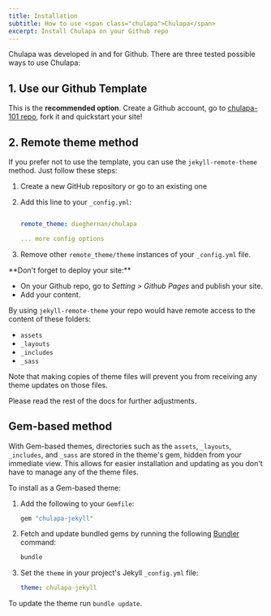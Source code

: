 ```yaml
---
title: Installation
subtitle: How to use <span class="chulapa">Chulapa</span>
excerpt: Install Chulapa on your Github repo
---
```


<span class="chulapa">Chulapa</span> was developed in and for Github.
There are three tested possible ways to use <span class="chulapa">Chulapa</span>:

## 1. Use our Github Template <i class="fa-solid fa-thumbs-up fa-xs"></i>

This is the **recommended option**.
Create a Github account, go to [chulapa-101 repo](https://github.com/dieghernan/chulapa-101), fork it and quickstart your site!

## 2. Remote theme method

If you prefer not to use the template, you can use the `jekyll-remote-theme` method.
Just follow these steps:

1.   Create a new GitHub repository or go to an existing one
2.  Add this line to your `_config.yml`:

    ``` yaml

    remote_theme: dieghernan/chulapa

    ... more config options
    ```
3. Remove other `remote_theme/theme` instances of your `_config.yml` file.

<div class="alert alert-warning p-3 mx-2" markdown="1">
**Don't forget to deploy your site:**

-   On your Github repo, go to *Setting \> Github Pages* and publish your site.
-   Add your content.
</div>

By using `jekyll-remote-theme` your repo would have remote access to the content of these folders:

-   `assets`
-   `_layouts`
-   `_includes`
-   `_sass`

Note that making copies of theme files will prevent you from receiving any theme updates on those files.

Please read the rest of the docs for further adjustments.

## Gem-based method <i class="fa-solid fa-gem fa-xs"></i>

With Gem-based themes, directories such as the `assets`, `_layouts`, `_includes`, and `_sass` are stored in the theme's gem, hidden from your immediate view.
This allows for easier installation and updating as you don't have to manage any of the theme files.

To install as a Gem-based theme:

1.  Add the following to your `Gemfile`:

    ``` ruby
    gem "chulapa-jekyll"
    ```

2.  Fetch and update bundled gems by running the following [Bundler](https://bundler.io/) command:

    ``` bash
    bundle
    ```

3.  Set the `theme` in your project's Jekyll `_config.yml` file:

    ``` yaml
    theme: chulapa-jekyll
    ```

To update the theme run `bundle update`.
